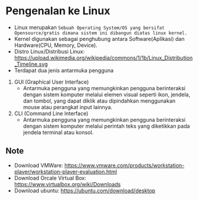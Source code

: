 # Pengenalan ke Linux
- Linux merupakan `Sebuah Operating System/OS yang bersifat Opensource/gratis dimana sistem ini dibangun diatas linux kernel. `
- Kernel digunakan sebagai penghubung antara Software(Aplikasi) dan Hardware(CPU, Memory, Device).
- Distro Linux/Distribusi Linux: https://upload.wikimedia.org/wikipedia/commons/1/1b/Linux_Distribution_Timeline.svg
- Terdapat dua jenis antarmuka pengguna
1. GUI (Graphical User Interface)
   - Antarmuka pengguna yang memungkinkan pengguna berinteraksi dengan sistem komputer melalui elemen visual seperti ikon, jendela, dan tombol, yang dapat diklik atau dipindahkan menggunakan mouse atau perangkat input lainnya. 
2. CLI (Command Line Interface)
   - Antarmuka pengguna yang memungkinkan pengguna berinteraksi dengan sistem komputer melalui perintah teks yang diketikkan pada jendela terminal atau konsol.
   
## Note
- Download VMWare: https://www.vmware.com/products/workstation-player/workstation-player-evaluation.html
- Download Orcale Virtual Box: https://www.virtualbox.org/wiki/Downloads
- Download ubuntu: https://ubuntu.com/download/desktop
